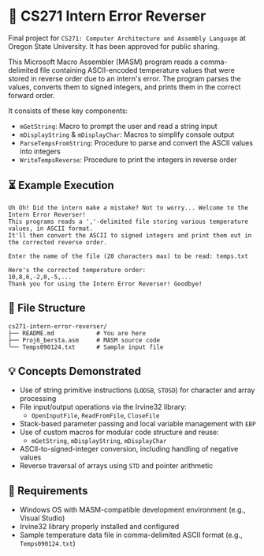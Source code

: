 # :arrows_counterclockwise: CS271 Intern Error Reverser

Final project for `CS271: Computer Architecture and Assembly Language` at Oregon State University. It has been approved for public sharing.

This Microsoft Macro Assembler (MASM) program reads a comma-delimited file containing ASCII-encoded temperature values that were stored in reverse order due to an intern's error. The program parses the values, converts them to signed integers, and prints them in the correct forward order.
 
It consists of these key components:

- `mGetString`: Macro to prompt the user and read a string input
- `mDisplayString` & `mDisplayChar`: Macros to simplify console output
- `ParseTempsFromString`: Procedure to parse and convert the ASCII values into integers
- `WriteTempsReverse`: Procedure to print the integers in reverse order

## :hourglass_flowing_sand: Example Execution

```plaintext
Uh Oh! Did the intern make a mistake? Not to worry... Welcome to the Intern Error Reverser!
This programs reads a ','-delimited file storing various temperature values, in ASCII format.
It'll then convert the ASCII to signed integers and print them out in the corrected reverse order.

Enter the name of the file (20 characters max) to be read: temps.txt

Here's the corrected temperature order:
10,8,6,-2,0,-5,...
Thank you for using the Intern Error Reverser! Goodbye!
```

## :open_file_folder: File Structure
```
cs271-intern-error-reverser/
├── README.md            # You are here
├── Proj6_bersta.asm     # MASM source code
└── Temps090124.txt      # Sample input file
```

## :bulb: Concepts Demonstrated

- Use of string primitive instructions (`LODSB`, `STOSD`) for character and array processing
- File input/output operations via the Irvine32 library:
  - `OpenInputFile`, `ReadFromFile`, `CloseFile`
- Stack-based parameter passing and local variable management with `EBP`
- Use of custom macros for modular code structure and reuse:
  - `mGetString`, `mDisplayString`, `mDisplayChar`
- ASCII-to-signed-integer conversion, including handling of negative values
- Reverse traversal of arrays using `STD` and pointer arithmetic

## :paperclip: Requirements

- Windows OS with MASM-compatible development environment (e.g., Visual Studio)
- Irvine32 library properly installed and configured
- Sample temperature data file in comma-delimited ASCII format (e.g., `Temps090124.txt`)

